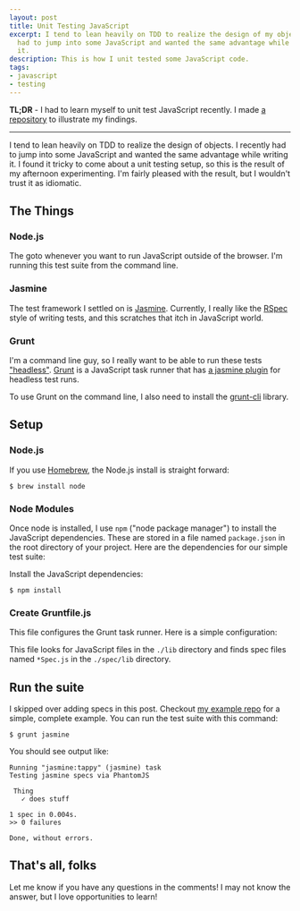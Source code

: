 ```yaml
---
layout: post
title: Unit Testing JavaScript
excerpt: I tend to lean heavily on TDD to realize the design of my objects. I recently
  had to jump into some JavaScript and wanted the same advantage while writing
  it.
description: This is how I unit tested some JavaScript code.
tags:
- javascript
- testing
---
```


**TL;DR** - I had to learn myself to unit test JavaScript recently. I made [a repository](https://github.com/iamvery/js-unit-testing-example)
to illustrate my findings.

---

I tend to lean heavily on TDD to realize the design of objects. I recently
had to jump into some JavaScript and wanted the same advantage while writing
it. I found it tricky to come about a unit testing setup, so this is the
result of my afternoon experimenting. I'm fairly pleased with the result, but
I wouldn't trust it as idiomatic.

## The Things

### Node.js

The goto whenever you want to run JavaScript outside of the browser. I'm
running this test suite from the command line.

### Jasmine

The test framework I settled on is [Jasmine](http://jasmine.github.io).
Currently, I really like the [RSpec](https://relishapp.com/rspec) style of
writing tests, and this scratches that itch in JavaScript world.

### Grunt

I'm a command line guy, so I really want to be able to run these tests
["headless"](http://phantomjs.org/headless-testing.html). [Grunt](http://gruntjs.com)
is a JavaScript task runner that has [a jasmine plugin](https://github.com/gruntjs/grunt-contrib-jasmine)
for headless test runs.

To use Grunt on the command line, I also need to install the [grunt-cli](https://github.com/gruntjs/grunt-cli)
library.

## Setup

### Node.js

If you use [Homebrew](http://brew.sh), the Node.js install is straight forward:

    $ brew install node

### Node Modules

Once node is installed, I use `npm` ("node package manager") to install
the JavaScript dependencies. These are stored in a file named `package.json` in
the root directory of your project. Here are the dependencies for our simple
test suite:

<script src="http://gist-it.appspot.com/https://github.com/iamvery/js-unit-testing-example/blob/master/package.json"></script>

Install the JavaScript dependencies:

    $ npm install

### Create Gruntfile.js

This file configures the Grunt task runner. Here is a simple configuration:

<script src="http://gist-it.appspot.com/https://github.com/iamvery/js-unit-testing-example/blob/master/Gruntfile.js"></script>

This file looks for JavaScript files in the `./lib` directory and finds spec
files named `*Spec.js` in the `./spec/lib` directory.

## Run the suite

I skipped over adding specs in this post. Checkout [my example repo](https://github.com/iamvery/js-unit-testing-example)
for a simple, complete example. You can run the test suite with this command:

    $ grunt jasmine

You should see output like:

    Running "jasmine:tappy" (jasmine) task
    Testing jasmine specs via PhantomJS

     Thing
       ✓ does stuff

    1 spec in 0.004s.
    >> 0 failures

    Done, without errors.

## That's all, folks

Let me know if you have any questions in the comments! I may not know the
answer, but I love opportunities to learn!
